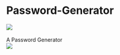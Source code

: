# Password-Generator

[![](https://www.codefactor.io/repository/github/HideakiAtsuyo/Password-Generator/badge)](https://www.codefactor.io/repository/github/HideakiAtsuyo/Password-Generator)<br><br>A Password Generator<br>![](https://i.imgur.com/kpOc4id.gif)